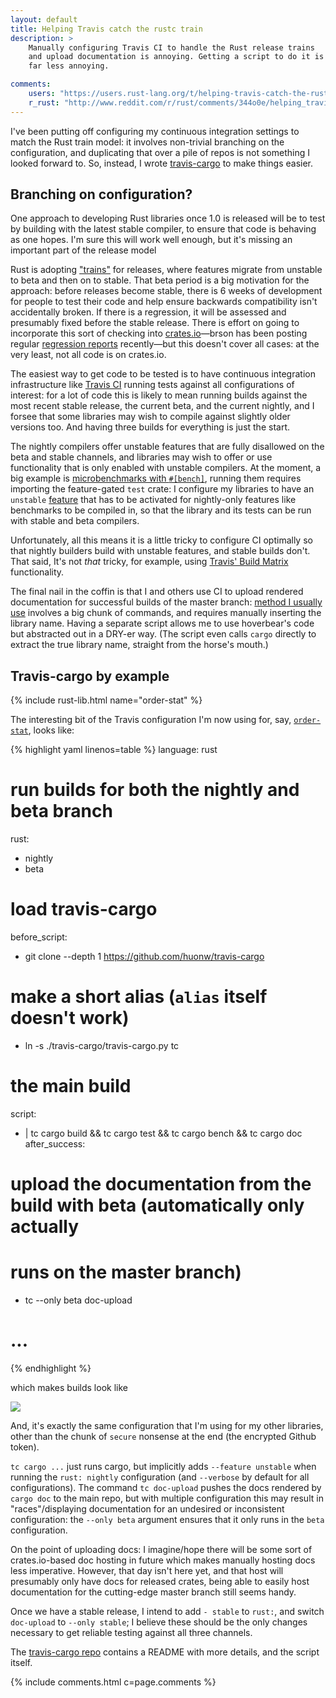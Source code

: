 ```yaml
---
layout: default
title: Helping Travis catch the rustc train
description: >
    Manually configuring Travis CI to handle the Rust release trains
    and upload documentation is annoying. Getting a script to do it is
    far less annoying.

comments:
    users: "https://users.rust-lang.org/t/helping-travis-catch-the-rustc-train/1167"
    r_rust: "http://www.reddit.com/r/rust/comments/344o0e/helping_travis_catch_the_rustc_train/"
---
```


I've been putting off configuring my continuous integration settings
to match the Rust train model: it involves non-trivial branching on
the configuration, and duplicating that over a pile of repos is not
something I looked forward to. So, instead, I wrote
[travis-cargo](https://github.com/huonw/travis-cargo) to make things
easier.

## Branching on configuration?

One approach to developing Rust libraries once 1.0 is released will be
to test by building with the latest stable compiler, to ensure that
code is behaving as one hopes. I'm sure this will work well enough, but it's missing an important part of the release model

Rust is adopting ["trains"][train] for releases, where features migrate
from unstable to beta and then on to stable. That beta period is a big
motivation for the approach: before releases become stable, there is 6
weeks of development for people to test their code and help ensure
backwards compatibility isn't accidentally broken. If there is a
regression, it will be assessed and presumably fixed before the stable
release. There is effort on going to incorporate this sort of checking
into [crates.io][crates]&mdash;brson has been posting regular
[regression reports][regress] recently&mdash;but this doesn't cover
all cases: at the very least, not all code is on crates.io.

[train]: http://blog.rust-lang.org/2014/10/30/Stability.html
[crates]: https://crates.io/
[regress]: https://internals.rust-lang.org/t/regression-report-beta-2015-04-03-vs-nightly-2015-04-24/1967

The easiest way to get code to be tested is to have continuous
integration infrastructure like [Travis CI](https://travis-ci.org/)
running tests against all configurations of interest: for a lot of
code this is likely to mean running builds against the most recent
stable release, the current beta, and the current nightly, and I
forsee that some libraries may wish to compile against slightly older
versions too. And having three builds for everything is just the start.

The nightly compilers offer unstable features that are fully
disallowed on the beta and stable channels, and libraries may wish to
offer or use functionality that is only enabled with unstable
compilers. At the moment, a big example is
[microbenchmarks with `#[bench]`][bench], running them requires
importing the feature-gated `test` crate: I configure my libraries to
have an `unstable` [feature][feature] that has to be activated for
nightly-only features like benchmarks to be compiled in, so that the
library and its tests can be run with stable and beta compilers.

[bench]: http://doc.rust-lang.org/nightly/book/benchmark-tests.html
[feature]: http://doc.crates.io/manifest.html#the-[features]-section

Unfortunately, all this means it is a little tricky to configure CI
optimally so that nightly builders build with unstable features, and
stable builds don't. That said, It's not *that* tricky, for example, using
[Travis' Build Matrix][matrix] functionality.

[matrix]: http://docs.travis-ci.com/user/build-configuration/#The-Build-Matrix

The final nail in the coffin is that I and others use CI to upload
rendered documentation for successful builds of the master branch:
[method I usually use][doc-upload] involves a big chunk of commands,
and requires manually inserting the library name. Having a separate
script allows me to use hoverbear's code but abstracted out in a
DRY-er way. (The script even calls `cargo` directly to extract the
true library name, straight from the horse's mouth.)

[doc-upload]: http://www.hoverbear.org/2015/03/07/rust-travis-github-pages/

## Travis-cargo by example

{% include rust-lib.html name="order-stat" %}

The interesting bit of the Travis configuration I'm now using for,
say,
[`order-stat`](https://github.com/huonw/order-stat/blob/34be76de3672baeae474eedc6955e7d7b0efdee7/.travis.yml),
looks like:

{% highlight yaml linenos=table %}
language: rust
# run builds for both the nightly and beta branch
rust:
  - nightly
  - beta

# load travis-cargo
before_script:
  - git clone --depth 1 https://github.com/huonw/travis-cargo
  # make a short alias (`alias` itself doesn't work)
  - ln -s ./travis-cargo/travis-cargo.py tc

# the main build
script:
  - |
      tc cargo build &&
      tc cargo test &&
      tc cargo bench &&
      tc cargo doc
after_success:
  # upload the documentation from the build with beta (automatically only actually
  # runs on the master branch)
  - tc --only beta doc-upload

# ...
{% endhighlight %}

which makes builds look like

![](travis.png)

And, it's exactly the same configuration that I'm using for my other
libraries, other than the chunk of `secure` nonsense at the end (the
encrypted Github token).

`tc cargo ...` just runs cargo, but implicitly adds `--feature
unstable` when running the `rust: nightly` configuration (and
`--verbose` by default for all configurations). The command `tc
doc-upload` pushes the docs rendered by `cargo doc` to the main repo,
but with multiple configuration this may result in "races"/displaying
documentation for an undesired or inconsistent configuration: the
`--only beta` argument ensures that it only runs in the `beta`
configuration.

On the point of uploading docs: I imagine/hope there will be some sort
of crates.io-based doc hosting in future which makes manually hosting
docs less imperative. However, that day isn't here yet, and that host
will presumably only have docs for released crates, being able to
easily host documentation for the cutting-edge master branch still
seems handy.

Once we have a stable release, I intend to add `- stable` to `rust:`,
and switch `doc-upload` to `--only stable`; I believe these should be
the only changes necessary to get reliable testing against all three
channels.

The [travis-cargo repo](https://github.com/huonw/travis-cargo)
contains a README with more details, and the script itself.

{% include comments.html c=page.comments %}
